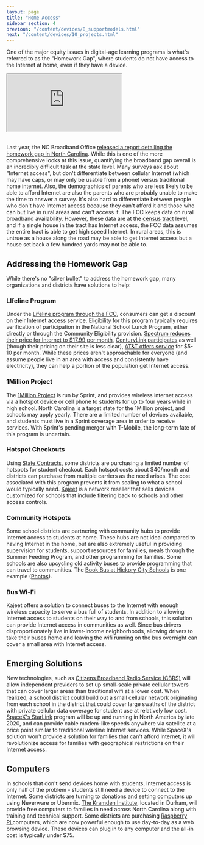 ```yaml
---
layout: page
title: "Home Access"
sidebar_section: 4
previous: "/content/devices/8_supportmodels.html"
next: "/content/devices/10_projects.html"
---
```


One of the major equity issues in digital-age learning programs is what's referred to as the "Homework Gap", where students do not have access to the Internet at home, even if they have a device. 

<div class="embed-responsive embed-responsive-16by9" style="max-height: 500px; width: auto;">
  <iframe class="embed-responsive-item" src="https://www.youtube.com/embed/yqkAlwGsxwE?rel=0"></iframe>
</div>
<br/>

Last year, the NC Broadband Office [released a report detailing the homework gap in North Carolina][1]. While this is one of the more comprehensive looks at this issue, quantifying the broadband gap overall is an incredibly difficult task at the state level. Many surveys ask about "Internet access", but don't differentiate between cellular Internet (which may have caps, or may only be usable from a phone) versus traditional home internet. Also, the demographics of parents who are less likely to be able to afford Internet are also the parents who are probably unable to make the time to answer a survey. It's also hard to differentiate between people who don't have Internet access because they can't afford it and those who can but live in rural areas and can't access it. The FCC keeps data on rural broadband availability. However, these data are at the [census tract][2] level, and if a single house in the tract has Internet access, the FCC data assumes the entire tract is able to get high speed Internet. In rural areas, this is untrue as a house along the road may be able to get Internet access but a house set back a few hundred yards may not be able to. 

## Addressing the Homework Gap
While there's no "silver bullet" to address the homework gap, many organizations and districts have solutions to help:

### LIfeline Program
Under the [Lifeline program through the FCC][3], consumers can get a discount on their Internet access service. Eligibility for this program typically requires verification of participation in the National School Lunch Program, either directly or through the Community Eligibility provision. [Spectrum reduces their price for Internet to $17.99 per month][4], [CenturyLink participates][5] as well (though their pricing on their site is less clear), [AT&T offers service][6] for $5-10 per month. While these prices aren't approachable for everyone (and assume people live in an area with access and consistently have electricity), they can help a portion of the population get Internet access. 

### 1Million Project
The [1Million Project][7] is run by Sprint, and provides wireless internet access via a hotspot device or cell phone to students for up to four years while in high school. North Carolina is a target state for the 1Million project, and schools may apply yearly. There are a limited number of devices available, and students must live in a Sprint coverage area in order to receive services. With Sprint's pending merger with T-Mobile, the long-term fate of this program is uncertain.

### Hotspot Checkouts
Using [State Contracts][8], some districts are purchasing a limited number of hotspots for student checkout. Each hotspot costs about $40/month and districts can purchase from multiple carriers as the need arises. The cost associated with this program prevents it from scaling to what a school would typically need. [Kajeet][9] is a network reseller that sells devices customized for schools that include filtering back to schools and other access controls. 

### Community Hotspots
Some school districts are partnering with community hubs to provide Internet access to students at home. These hubs are not ideal compared to having Internet in the home, but are also extremely useful in providing supervision for students, support resources for families, meals through the Summer Feeding Program, and other programming for families. Some schools are also upcycling old activity buses to provide programming that can travel to communities. The [Book Bus at Hickory City Schools][10] is one example ([Photos][11]). 

### Bus Wi-Fi
Kajeet offers a solution to connect buses to the Internet with enough wireless capacity to serve a bus full of students. In addition to allowing Internet access to students on their way to and from schools, this solution can provide Internet access in communities as well. Since bus drivers disproportionately live in lower-income neighborhoods, allowing drivers to take their buses home and leaving the wifi running on the bus overnight can cover a small area with Internet access.

## Emerging Solutions
New technologies, such as [Citizens Broadband Radio Service (CBRS)][12] will allow independent providers to set up small-scale private cellular towers that can cover larger areas than traditional wifi at a lower cost. When realized, a school district could build out a small cellular network originating from each school in the district that could cover large swaths of the district with private cellular data coverage for student use at relatively low cost. [SpaceX's StarLink][13] program will be up and running in North America by late 2020, and can provide cable modem-like speeds anywhere via satellite at a price point similar to traditional wireline Internet services. While SpaceX's solution won't provide a solution for families that can't afford Internet, it will revolutionize access for families with geographical restrictions on their Internet access. 

## Computers
In schools that don't send devices home with students, Internet access is only half of the problem - students still need a device to connect to the Internet. Some districts are turning to donations and setting computers up using Neverware or Ubermix. [The Kramden Institute][14], located in Durham, will provide free computers to families in need across North Carolina along with training and technical support. Some districts are purchasing [Raspberry Pi ][15]computers, which are now powerful enough to use day-to-day as a web browsing device. These devices can plug in to any computer and the all-in cost is typically under $75. 

[1]:	https://www.ncbroadband.gov/wp-content/uploads/2019/02/Broadband-Homework-Gap-Report_2019-web.pdf
[2]:	https://libguides.lib.msu.edu/tracts
[3]:	https://www.lifelinesupport.org
[4]:	https://www.spectrum.com/browse/content/spectrum-internet-assist.html
[5]:	https://www.centurylink.com/aboutus/community/community-development/lifeline.html
[6]:	https://www.att.com/shop/internet/access/#!/
[7]:	http://www.1millionproject.org
[8]:	https://it.nc.gov/services/telecom/cellular-telephone
[9]:	https://www.kajeet.net/plans
[10]:	https://docs.google.com/document/d/1kR2a_9awDy6_326OE_4GVUP-vQhDrX3bJ_ctjJVVb9E/edit
[11]:	https://www.facebook.com/hickoryschools/posts/10154419862522273
[12]:	https://en.wikipedia.org/wiki/Citizens_Broadband_Radio_Service
[13]:	https://en.wikipedia.org/wiki/SpaceX_Starlink
[14]:	https://kramden.org
[15]:	http://raspberrypi.org